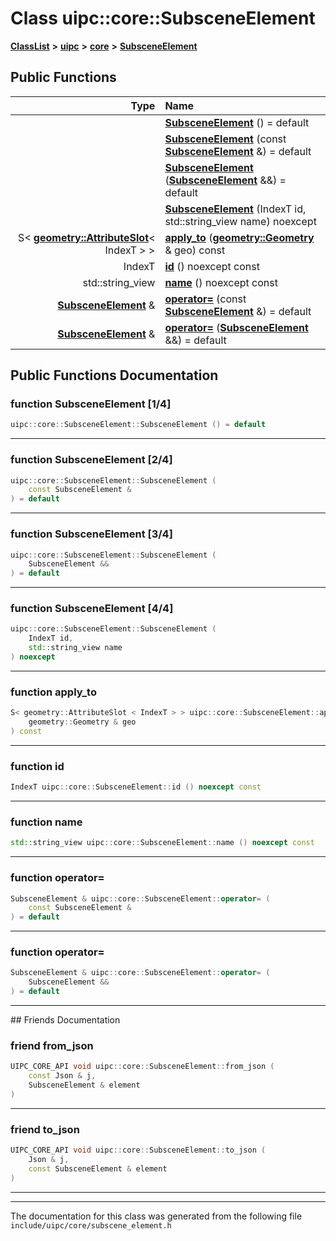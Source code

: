 

# Class uipc::core::SubsceneElement



[**ClassList**](annotated.md) **>** [**uipc**](namespaceuipc.md) **>** [**core**](namespaceuipc_1_1core.md) **>** [**SubsceneElement**](classuipc_1_1core_1_1_subscene_element.md)










































## Public Functions

| Type | Name |
| ---: | :--- |
|   | [**SubsceneElement**](#function-subsceneelement-14) () = default<br> |
|   | [**SubsceneElement**](#function-subsceneelement-24) (const [**SubsceneElement**](classuipc_1_1core_1_1_subscene_element.md) &) = default<br> |
|   | [**SubsceneElement**](#function-subsceneelement-34) ([**SubsceneElement**](classuipc_1_1core_1_1_subscene_element.md) &&) = default<br> |
|   | [**SubsceneElement**](#function-subsceneelement-44) (IndexT id, std::string\_view name) noexcept<br> |
|  S&lt; [**geometry::AttributeSlot**](classuipc_1_1geometry_1_1_attribute_slot.md)&lt; IndexT &gt; &gt; | [**apply\_to**](#function-apply_to) ([**geometry::Geometry**](classuipc_1_1geometry_1_1_geometry.md) & geo) const<br> |
|  IndexT | [**id**](#function-id) () noexcept const<br> |
|  std::string\_view | [**name**](#function-name) () noexcept const<br> |
|  [**SubsceneElement**](classuipc_1_1core_1_1_subscene_element.md) & | [**operator=**](#function-operator) (const [**SubsceneElement**](classuipc_1_1core_1_1_subscene_element.md) &) = default<br> |
|  [**SubsceneElement**](classuipc_1_1core_1_1_subscene_element.md) & | [**operator=**](#function-operator_1) ([**SubsceneElement**](classuipc_1_1core_1_1_subscene_element.md) &&) = default<br> |




























## Public Functions Documentation




### function SubsceneElement [1/4]

```C++
uipc::core::SubsceneElement::SubsceneElement () = default
```




<hr>



### function SubsceneElement [2/4]

```C++
uipc::core::SubsceneElement::SubsceneElement (
    const SubsceneElement &
) = default
```




<hr>



### function SubsceneElement [3/4]

```C++
uipc::core::SubsceneElement::SubsceneElement (
    SubsceneElement &&
) = default
```




<hr>



### function SubsceneElement [4/4]

```C++
uipc::core::SubsceneElement::SubsceneElement (
    IndexT id,
    std::string_view name
) noexcept
```




<hr>



### function apply\_to 

```C++
S< geometry::AttributeSlot < IndexT > > uipc::core::SubsceneElement::apply_to (
    geometry::Geometry & geo
) const
```




<hr>



### function id 

```C++
IndexT uipc::core::SubsceneElement::id () noexcept const
```




<hr>



### function name 

```C++
std::string_view uipc::core::SubsceneElement::name () noexcept const
```




<hr>



### function operator= 

```C++
SubsceneElement & uipc::core::SubsceneElement::operator= (
    const SubsceneElement &
) = default
```




<hr>



### function operator= 

```C++
SubsceneElement & uipc::core::SubsceneElement::operator= (
    SubsceneElement &&
) = default
```




<hr>## Friends Documentation





### friend from\_json 

```C++
UIPC_CORE_API void uipc::core::SubsceneElement::from_json (
    const Json & j,
    SubsceneElement & element
) 
```




<hr>



### friend to\_json 

```C++
UIPC_CORE_API void uipc::core::SubsceneElement::to_json (
    Json & j,
    const SubsceneElement & element
) 
```




<hr>

------------------------------
The documentation for this class was generated from the following file `include/uipc/core/subscene_element.h`

